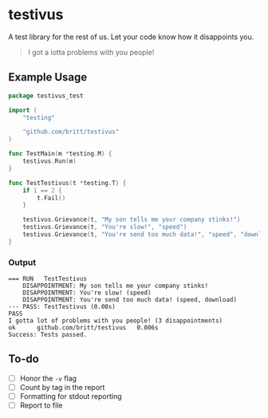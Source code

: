 # testivus
A test library for the rest of us. Let your code know how it disappoints you.

> I got a lotta problems with you people!

## Example Usage

```go
package testivus_test

import (
	"testing"

	"github.com/britt/testivus"
)

func TestMain(m *testing.M) {
	testivus.Run(m)
}

func TestTestivus(t *testing.T) {
	if 1 == 2 {
		t.Fail()
	}

	testivus.Grievance(t, "My son tells me your company stinks!")
	testivus.Grievance(t, "You're slow!", "speed")
	testivus.Grievance(t, "You're send too much data!", "speed", "download")
}
```

### Output

```
=== RUN   TestTestivus
	DISAPPOINTMENT: My son tells me your company stinks!
	DISAPPOINTMENT: You're slow! (speed)
	DISAPPOINTMENT: You're send too much data! (speed, download)
--- PASS: TestTestivus (0.00s)
PASS
I gotta lot of problems with you people! (3 disappointments)
ok  	github.com/britt/testivus	0.006s
Success: Tests passed.
```

## To-do

* [ ] Honor the `-v` flag
* [ ] Count by tag in the report
* [ ] Formatting for stdout reporting
* [ ] Report to file